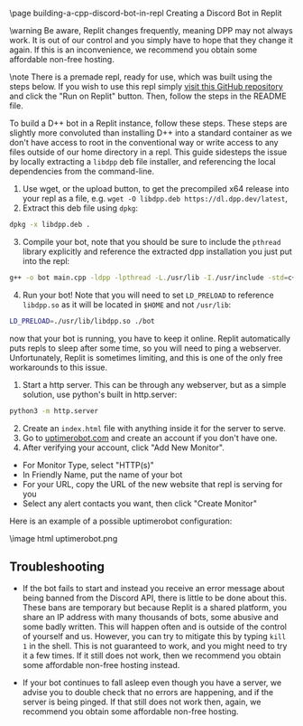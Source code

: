\page building-a-cpp-discord-bot-in-repl Creating a Discord Bot in Replit

\warning Be aware, Replit changes frequently, meaning DPP may not always work. It is out of our control and you simply have to hope that they change it again. If this is an inconvenience, we recommend you obtain some affordable non-free hosting.

\note There is a premade repl, ready for use, which was built using the steps below. If you wish to use this repl simply [visit this GitHub repository](https://github.com/alanlichen/dpp-on-repl) and click the "Run on Replit" button. Then, follow the steps in the README file. 

To build a D++ bot in a Replit instance, follow these steps. These steps are slightly more convoluted than installing D++ into a standard container as we don't have access to root in the conventional way or write access to any files outside of our home directory in a repl. This guide sidesteps the issue by locally extracting a `libdpp` deb file installer, and referencing the local dependencies from the command-line.

1. Use wget, or the upload button, to get the precompiled x64 release into your repl as a file, e.g. `wget -O libdpp.deb https://dl.dpp.dev/latest`,
2. Extract this deb file using `dpkg`:
```bash
dpkg -x libdpp.deb .
```
3. Compile your bot, note that you should be sure to include the `pthread` library explicitly and reference the extracted dpp installation you just put into the repl:
```bash
g++ -o bot main.cpp -ldpp -lpthread -L./usr/lib -I./usr/include -std=c++17
```
4. Run your bot! Note that you will need to set `LD_PRELOAD` to reference `libdpp.so` as it will be located in `$HOME` and not `/usr/lib`:
```bash
LD_PRELOAD=./usr/lib/libdpp.so ./bot
```

now that your bot is running, you have to keep it online. Replit automatically puts repls to sleep after some time, so you will need to ping a webserver. Unfortunately, Replit is sometimes limiting, and this is one of the only free workarounds to this issue.

1. Start a http server. This can be through any webserver, but as a simple solution, use python's built in http.server:
```bash
python3 -m http.server
```
2. Create an `index.html` file with anything inside it for the server to serve.
3. Go to [uptimerobot.com](https://uptimerobot.com/) and create an account if you don't have one.
4. After verifying your account, click "Add New Monitor".
+ For Monitor Type, select "HTTP(s)"
+ In Friendly Name, put the name of your bot
+ For your URL, copy the URL of the new website that repl is serving for you
+ Select any alert contacts you want, then click "Create Monitor"

Here is an example of a possible uptimerobot configuration:

\image html uptimerobot.png

## Troubleshooting

- If the bot fails to start and instead you receive an error message about being banned from the Discord API, there is little to be done about this. These bans are temporary but because Replit is a shared platform, you share an IP address with many thousands of bots, some abusive and some badly written. This will happen often and is outside of the control of yourself and us. However, you can try to mitigate this by typing `kill 1` in the shell. This is not guaranteed to work, and you might need to try it a few times. If it still does not work, then we recommend you obtain some affordable non-free hosting instead.

- If your bot continues to fall asleep even though you have a server, we advise you to double check that no errors are happening, and if the server is being pinged. If that still does not work then, again, we recommend you obtain some affordable non-free hosting.
